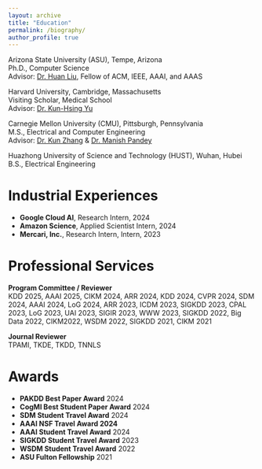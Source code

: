 ```yaml
---
layout: archive
title: "Education"
permalink: /biography/
author_profile: true
---
```


<!-- # Education -->

Arizona State University (ASU), Tempe, Arizona <br>
Ph.D., Computer Science <br>
Advisor: [Dr. Huan Liu](https://www.public.asu.edu/~huanliu/), Fellow of ACM, IEEE, AAAI, and AAAS <br>

Harvard University, Cambridge, Massachusetts <br>
Visiting Scholar, Medical School <br>
Advisor: [Dr. Kun-Hsing Yu](https://yulab.hms.harvard.edu/yu/) <br>

Carnegie Mellon University (CMU), Pittsburgh, Pennsylvania <br>
M.S., Electrical and Computer Engineering <br>
Advisor: [Dr. Kun Zhang](https://www.andrew.cmu.edu/user/kunz1/) & [Dr. Manish Pandey](https://www.ece.cmu.edu/directory/bios/pandey-manish.html) <br>

Huazhong University of Science and Technology (HUST), Wuhan, Hubei <br>
B.S., Electrical Engineering <br>

# Industrial Experiences

* **Google Cloud AI**, Research Intern, 2024
* **Amazon Science**, Applied Scientist Intern, 2024
* **Mercari, Inc.**, Research Intern, Intern, 2023

# Professional Services

**Program Committee / Reviewer** <br>
KDD 2025, AAAI 2025, CIKM 2024, ARR 2024, KDD 2024, CVPR 2024, SDM 2024, AAAI 2024, LoG 2024, ARR 2023, ICDM 2023, SIGKDD 2023, 
CPAL 2023, LoG 2023, UAI 2023, SIGIR 2023, WWW 2023, SIGKDD 2022, Big Data 2022, CIKM2022, WSDM 2022, SIGKDD 2021, CIKM 2021

**Journal Reviewer** <br>
TPAMI, TKDE, TKDD, TNNLS

# Awards

* **PAKDD Best Paper Award** 2024
* **CogMI Best Student Paper Award** 2024
* **SDM Student Travel Award** 2024
* **AAAI NSF Travel Award 2024**
* **AAAI Student Travel Award** 2024
* **SIGKDD Student Travel Award** 2023
* **WSDM Student Travel Award** 2022
* **ASU Fulton Fellowship** 2021



